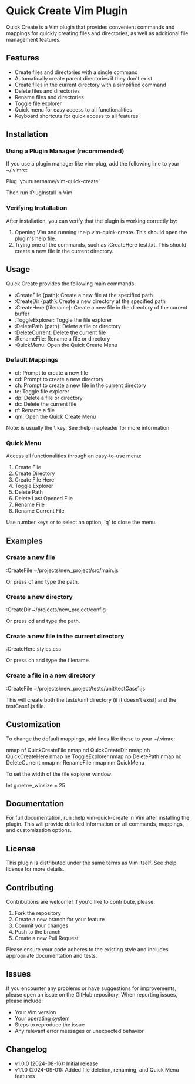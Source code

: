 # Quick Create Vim Plugin

Quick Create is a Vim plugin that provides convenient commands and mappings for quickly creating files and directories, as well as additional file management features.

## Features

- Create files and directories with a single command
- Automatically create parent directories if they don't exist
- Create files in the current directory with a simplified command
- Delete files and directories
- Rename files and directories
- Toggle file explorer
- Quick menu for easy access to all functionalities
- Keyboard shortcuts for quick access to all features

## Installation

### Using a Plugin Manager (recommended)

If you use a plugin manager like vim-plug, add the following line to your ~/.vimrc:

Plug 'yourusername/vim-quick-create'

Then run :PlugInstall in Vim.

### Verifying Installation

After installation, you can verify that the plugin is working correctly by:

1. Opening Vim and running :help vim-quick-create. This should open the plugin's help file.
2. Trying one of the commands, such as :CreateHere test.txt. This should create a new file in the current directory.

## Usage

Quick Create provides the following main commands:

- :CreateFile {path}: Create a new file at the specified path
- :CreateDir {path}: Create a new directory at the specified path
- :CreateHere {filename}: Create a new file in the directory of the current buffer
- :ToggleExplorer: Toggle the file explorer
- :DeletePath {path}: Delete a file or directory
- :DeleteCurrent: Delete the current file
- :RenameFile: Rename a file or directory
- :QuickMenu: Open the Quick Create Menu

### Default Mappings

- <Leader>cf: Prompt to create a new file
- <Leader>cd: Prompt to create a new directory
- <Leader>ch: Prompt to create a new file in the current directory
- <Leader>te: Toggle file explorer
- <Leader>dp: Delete a file or directory
- <Leader>dc: Delete the current file
- <Leader>rf: Rename a file
- <Leader>qm: Open the Quick Create Menu

Note: <Leader> is usually the \ key. See :help mapleader for more information.

### Quick Menu

Access all functionalities through an easy-to-use menu:

1. Create File
2. Create Directory
3. Create File Here
4. Toggle Explorer
5. Delete Path
6. Delete Last Opened File
7. Rename File
8. Rename Current File

Use number keys or <CR> to select an option, 'q' to close the menu.

## Examples

### Create a new file

:CreateFile ~/projects/new_project/src/main.js

Or press <Leader>cf and type the path.

### Create a new directory

:CreateDir ~/projects/new_project/config

Or press <Leader>cd and type the path.

### Create a new file in the current directory

:CreateHere styles.css

Or press <Leader>ch and type the filename.

### Create a file in a new directory

:CreateFile ~/projects/new_project/tests/unit/testCase1.js

This will create both the tests/unit directory (if it doesn't exist) and the testCase1.js file.

## Customization

To change the default mappings, add lines like these to your ~/.vimrc:

nmap <Leader>nf <Plug>QuickCreateFile
nmap <Leader>nd <Plug>QuickCreateDir
nmap <Leader>nh <Plug>QuickCreateHere
nmap <Leader>ne <Plug>ToggleExplorer
nmap <Leader>np <Plug>DeletePath
nmap <Leader>nc <Plug>DeleteCurrent
nmap <Leader>nr <Plug>RenameFile
nmap <Leader>nm <Plug>QuickMenu

To set the width of the file explorer window:

let g:netrw_winsize = 25

## Documentation

For full documentation, run :help vim-quick-create in Vim after installing the plugin. This will provide detailed information on all commands, mappings, and customization options.

## License

This plugin is distributed under the same terms as Vim itself. See :help license for more details.

## Contributing

Contributions are welcome! If you'd like to contribute, please:

1. Fork the repository
2. Create a new branch for your feature
3. Commit your changes
4. Push to the branch
5. Create a new Pull Request

Please ensure your code adheres to the existing style and includes appropriate documentation and tests.

## Issues

If you encounter any problems or have suggestions for improvements, please open an issue on the GitHub repository. When reporting issues, please include:

- Your Vim version
- Your operating system
- Steps to reproduce the issue
- Any relevant error messages or unexpected behavior

## Changelog

- v1.0.0 (2024-08-16): Initial release
- v1.1.0 (2024-09-01): Added file deletion, renaming, and Quick Menu features